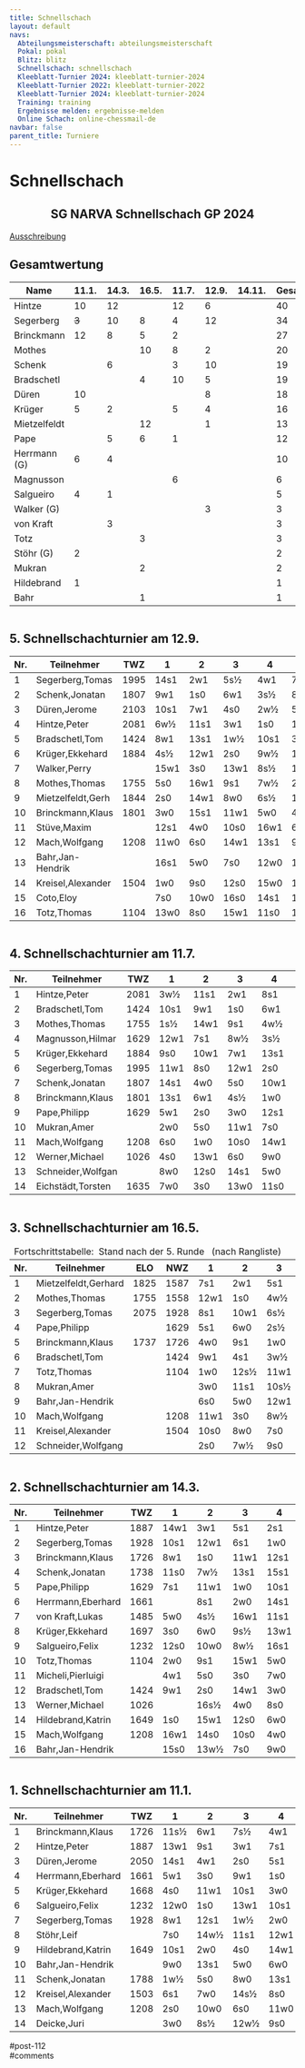 ```yaml
---
title: Schnellschach 
layout: default
navs:
  Abteilungsmeisterschaft: abteilungsmeisterschaft
  Pokal: pokal
  Blitz: blitz
  Schnellschach: schnellschach
  Kleeblatt-Turnier 2024: kleeblatt-turnier-2024
  Kleeblatt-Turnier 2022: kleeblatt-turnier-2022
  Kleeblatt-Turnier 2024: kleeblatt-turnier-2024
  Training: training
  Ergebnisse melden: ergebnisse-melden
  Online Schach: online-chessmail-de
navbar: false
parent_title: Turniere
---
```

<div class="post-112 page type-page status-publish hentry" id="post-112">
<h1 class="entry-title">Schnellschach</h1>
<div class="entry-content">
<div class="aligncenter">
<h2 class="heading2" style="text-align: center;">SG NARVA Schnellschach GP 2024</h2>
<p><a href="https://www.narva-schach.de/wordpress/wp-content/uploads/2023/12/Schnellschachmeisterschaft-2024.pdf">Ausschreibung</a></p>
</div>
<h2>Gesamtwertung</h2>
<table class="clean footable" style="width: 100%;">
<thead>
<tr>
<th style="padding-right: 10px; width: 20.9375%;">Name</th>
<th data-type="numeric" style="padding-right: 10px; width: 10.9375%;">11.1.</th>
<th data-type="numeric" style="padding-right: 10px; width: 10.9375%;">14.3.</th>
<th data-type="numeric" style="padding-right: 10px; width: 10.9375%;">16.5.</th>
<th data-type="numeric" style="padding-right: 10px; width: 10.9375%;">11.7.</th>
<th data-type="numeric" style="padding-right: 10px; width: 10.9375%;">12.9.</th>
<th data-type="numeric" style="padding-right: 10px; width: 10.3125%;">14.11.</th>
<th data-type="numeric" style="padding-right: 10px; width: 13.5938%;"><strong>Gesamt</strong></th>
</tr>
</thead>
<tbody>
<tr>
<td style="width: 20.9375%;">Hintze</td>
<td style="width: 10.9375%;">10</td>
<td style="width: 10.9375%;">12</td>
<td style="width: 10.9375%;"></td>
<td style="width: 10.9375%;">12</td>
<td style="width: 10.9375%;">6</td>
<td style="width: 10.3125%;"></td>
<td style="width: 13.5938%;">40</td>
</tr>
<tr>
<td style="width: 20.9375%;">Segerberg</td>
<td style="width: 10.9375%;"><s>3</s></td>
<td style="width: 10.9375%;">10</td>
<td style="width: 10.9375%;">8</td>
<td style="width: 10.9375%;">4</td>
<td style="width: 10.9375%;">12</td>
<td style="width: 10.3125%;"></td>
<td style="width: 13.5938%;">34</td>
</tr>
<tr>
<td style="width: 20.9375%;">Brinckmann</td>
<td style="width: 10.9375%;">12</td>
<td style="width: 10.9375%;">8</td>
<td style="width: 10.9375%;">5</td>
<td style="width: 10.9375%;">2</td>
<td style="width: 10.9375%;"></td>
<td style="width: 10.3125%;"></td>
<td style="width: 13.5938%;">27</td>
</tr>
<tr>
<td style="width: 20.9375%;">Mothes</td>
<td style="width: 10.9375%;"></td>
<td style="width: 10.9375%;"></td>
<td style="width: 10.9375%;">10</td>
<td style="width: 10.9375%;">8</td>
<td style="width: 10.9375%;">2</td>
<td style="width: 10.3125%;"></td>
<td style="width: 13.5938%;">20</td>
</tr>
<tr>
<td style="width: 20.9375%;">Schenk</td>
<td style="width: 10.9375%;"></td>
<td style="width: 10.9375%;">6</td>
<td style="width: 10.9375%;"></td>
<td style="width: 10.9375%;">3</td>
<td style="width: 10.9375%;">10</td>
<td style="width: 10.3125%;"></td>
<td style="width: 13.5938%;">19</td>
</tr>
<tr>
<td style="width: 20.9375%;">Bradschetl</td>
<td style="width: 10.9375%;"></td>
<td style="width: 10.9375%;"></td>
<td style="width: 10.9375%;">4</td>
<td style="width: 10.9375%;">10</td>
<td style="width: 10.9375%;">5</td>
<td style="width: 10.3125%;"></td>
<td style="width: 13.5938%;">19</td>
</tr>
<tr>
<td style="width: 20.9375%;">Düren</td>
<td style="width: 10.9375%;">10</td>
<td style="width: 10.9375%;"></td>
<td style="width: 10.9375%;"></td>
<td style="width: 10.9375%;"></td>
<td style="width: 10.9375%;">8</td>
<td style="width: 10.3125%;"></td>
<td style="width: 13.5938%;">18</td>
</tr>
<tr>
<td style="width: 20.9375%;">Krüger</td>
<td style="width: 10.9375%;">5</td>
<td style="width: 10.9375%;">2</td>
<td style="width: 10.9375%;"></td>
<td style="width: 10.9375%;">5</td>
<td style="width: 10.9375%;">4</td>
<td style="width: 10.3125%;"></td>
<td style="width: 13.5938%;">16</td>
</tr>
<tr>
<td style="width: 20.9375%;">Mietzelfeldt</td>
<td style="width: 10.9375%;"></td>
<td style="width: 10.9375%;"></td>
<td style="width: 10.9375%;">12</td>
<td style="width: 10.9375%;"></td>
<td style="width: 10.9375%;">1</td>
<td style="width: 10.3125%;"></td>
<td style="width: 13.5938%;">13</td>
</tr>
<tr>
<td style="width: 20.9375%;">Pape</td>
<td style="width: 10.9375%;"></td>
<td style="width: 10.9375%;">5</td>
<td style="width: 10.9375%;">6</td>
<td style="width: 10.9375%;">1</td>
<td style="width: 10.9375%;"></td>
<td style="width: 10.3125%;"></td>
<td style="width: 13.5938%;">12</td>
</tr>
<tr>
<td style="width: 20.9375%;">Herrmann (G)</td>
<td style="width: 10.9375%;">6</td>
<td style="width: 10.9375%;">4</td>
<td style="width: 10.9375%;"></td>
<td style="width: 10.9375%;"></td>
<td style="width: 10.9375%;"></td>
<td style="width: 10.3125%;"></td>
<td style="width: 13.5938%;">10</td>
</tr>
<tr>
<td style="width: 20.9375%;">Magnusson</td>
<td style="width: 10.9375%;"></td>
<td style="width: 10.9375%;"></td>
<td style="width: 10.9375%;"></td>
<td style="width: 10.9375%;">6</td>
<td style="width: 10.9375%;"></td>
<td style="width: 10.3125%;"></td>
<td style="width: 13.5938%;">6</td>
</tr>
<tr>
<td style="width: 20.9375%;">Salgueiro</td>
<td style="width: 10.9375%;">4</td>
<td style="width: 10.9375%;">1</td>
<td style="width: 10.9375%;"></td>
<td style="width: 10.9375%;"></td>
<td style="width: 10.9375%;"></td>
<td style="width: 10.3125%;"></td>
<td style="width: 13.5938%;">5</td>
</tr>
<tr>
<td style="width: 20.9375%;">Walker (G)</td>
<td style="width: 10.9375%;"></td>
<td style="width: 10.9375%;"></td>
<td style="width: 10.9375%;"></td>
<td style="width: 10.9375%;"></td>
<td style="width: 10.9375%;">3</td>
<td style="width: 10.3125%;"></td>
<td style="width: 13.5938%;">3</td>
</tr>
<tr>
<td style="width: 20.9375%;">von Kraft</td>
<td style="width: 10.9375%;"></td>
<td style="width: 10.9375%;">3</td>
<td style="width: 10.9375%;"></td>
<td style="width: 10.9375%;"></td>
<td style="width: 10.9375%;"></td>
<td style="width: 10.3125%;"></td>
<td style="width: 13.5938%;">3</td>
</tr>
<tr>
<td style="width: 20.9375%;">Totz</td>
<td style="width: 10.9375%;"></td>
<td style="width: 10.9375%;"></td>
<td style="width: 10.9375%;">3</td>
<td style="width: 10.9375%;"></td>
<td style="width: 10.9375%;"></td>
<td style="width: 10.3125%;"></td>
<td style="width: 13.5938%;">3</td>
</tr>
<tr>
<td style="width: 20.9375%;">Stöhr (G)</td>
<td style="width: 10.9375%;">2</td>
<td style="width: 10.9375%;"></td>
<td style="width: 10.9375%;"></td>
<td style="width: 10.9375%;"></td>
<td style="width: 10.9375%;"></td>
<td style="width: 10.3125%;"></td>
<td style="width: 13.5938%;">2</td>
</tr>
<tr>
<td style="width: 20.9375%;">Mukran</td>
<td style="width: 10.9375%;"></td>
<td style="width: 10.9375%;"></td>
<td style="width: 10.9375%;">2</td>
<td style="width: 10.9375%;"></td>
<td style="width: 10.9375%;"></td>
<td style="width: 10.3125%;"></td>
<td style="width: 13.5938%;">2</td>
</tr>
<tr>
<td style="width: 20.9375%;">Hildebrand</td>
<td style="width: 10.9375%;">1</td>
<td style="width: 10.9375%;"></td>
<td style="width: 10.9375%;"></td>
<td style="width: 10.9375%;"></td>
<td style="width: 10.9375%;"></td>
<td style="width: 10.3125%;"></td>
<td style="width: 13.5938%;">1</td>
</tr>
<tr>
<td style="width: 20.9375%;">Bahr</td>
<td style="width: 10.9375%;"></td>
<td style="width: 10.9375%;"></td>
<td style="width: 10.9375%;">1</td>
<td style="width: 10.9375%;"></td>
<td style="width: 10.9375%;"></td>
<td style="width: 10.3125%;"></td>
<td style="width: 13.5938%;">1</td>
</tr>
</tbody>
</table>
<div style="overflow: auto;">
<h2>5. Schnellschachturnier am 12.9.</h2>
<table class="clean swiss footable">
<thead>
<tr>
<th>Nr.</th>
<th>Teilnehmer</th>
<th>TWZ</th>
<th>1</th>
<th>2</th>
<th>3</th>
<th>4</th>
<th>5</th>
<th>Punkte</th>
<th>Buchh</th>
<th>SoBerg</th>
</tr>
</thead>
<tbody>
<tr>
<td>1</td>
<td>Segerberg,Tomas</td>
<td>1995</td>
<td>14s1</td>
<td>2w1</td>
<td>5s½</td>
<td>4w1</td>
<td>7s1</td>
<td>4.5</td>
<td>14.0</td>
<td>12.25</td>
</tr>
<tr>
<td>2</td>
<td>Schenk,Jonatan</td>
<td>1807</td>
<td>9w1</td>
<td>1s0</td>
<td>6w1</td>
<td>3s½</td>
<td>8w1</td>
<td>3.5</td>
<td>16.0</td>
<td>9.75</td>
</tr>
<tr>
<td>3</td>
<td>Düren,Jerome</td>
<td>2103</td>
<td>10s1</td>
<td>7w1</td>
<td>4s0</td>
<td>2w½</td>
<td>5s1</td>
<td>3.5</td>
<td>15.0</td>
<td>9.75</td>
</tr>
<tr>
<td>4</td>
<td>Hintze,Peter</td>
<td>2081</td>
<td>6w½</td>
<td>11s1</td>
<td>3w1</td>
<td>1s0</td>
<td>10w1</td>
<td>3.5</td>
<td>15.0</td>
<td>9.00</td>
</tr>
<tr>
<td>5</td>
<td>Bradschetl,Tom</td>
<td>1424</td>
<td>8w1</td>
<td>13s1</td>
<td>1w½</td>
<td>10s1</td>
<td>3w0</td>
<td>3.5</td>
<td>14.5</td>
<td>8.75</td>
</tr>
<tr>
<td>6</td>
<td>Krüger,Ekkehard</td>
<td>1884</td>
<td>4s½</td>
<td>12w1</td>
<td>2s0</td>
<td>9w½</td>
<td>11s1</td>
<td>3.0</td>
<td>13.5</td>
<td>7.00</td>
</tr>
<tr>
<td>7</td>
<td>Walker,Perry</td>
<td></td>
<td>15w1</td>
<td>3s0</td>
<td>13w1</td>
<td>8s½</td>
<td>1w0</td>
<td>2.5</td>
<td>13.5</td>
<td>4.25</td>
</tr>
<tr>
<td>8</td>
<td>Mothes,Thomas</td>
<td>1755</td>
<td>5s0</td>
<td>16w1</td>
<td>9s1</td>
<td>7w½</td>
<td>2s0</td>
<td>2.5</td>
<td>13.0</td>
<td>4.75</td>
</tr>
<tr>
<td>9</td>
<td>Mietzelfeldt,Gerh</td>
<td>1844</td>
<td>2s0</td>
<td>14w1</td>
<td>8w0</td>
<td>6s½</td>
<td>12s1</td>
<td>2.5</td>
<td>12.0</td>
<td>4.50</td>
</tr>
<tr>
<td>10</td>
<td>Brinckmann,Klaus</td>
<td>1801</td>
<td>3w0</td>
<td>15s1</td>
<td>11w1</td>
<td>5w0</td>
<td>4s0</td>
<td>2.0</td>
<td>13.5</td>
<td>3.00</td>
</tr>
<tr>
<td>11</td>
<td>Stüve,Maxim</td>
<td></td>
<td>12s1</td>
<td>4w0</td>
<td>10s0</td>
<td>16w1</td>
<td>6w0</td>
<td>2.0</td>
<td>11.5</td>
<td>3.00</td>
</tr>
<tr>
<td>12</td>
<td>Mach,Wolfgang</td>
<td>1208</td>
<td>11w0</td>
<td>6s0</td>
<td>14w1</td>
<td>13s1</td>
<td>9w0</td>
<td>2.0</td>
<td>10.5</td>
<td>3.00</td>
</tr>
<tr>
<td>13</td>
<td>Bahr,Jan-Hendrik</td>
<td></td>
<td>16s1</td>
<td>5w0</td>
<td>7s0</td>
<td>12w0</td>
<td>15s1</td>
<td>2.0</td>
<td>10.0</td>
<td>2.00</td>
</tr>
<tr>
<td>14</td>
<td>Kreisel,Alexander</td>
<td>1504</td>
<td>1w0</td>
<td>9s0</td>
<td>12s0</td>
<td>15w0</td>
<td>16s1</td>
<td>1.0</td>
<td>11.0</td>
<td>1.00</td>
</tr>
<tr>
<td>15</td>
<td>Coto,Eloy</td>
<td></td>
<td>7s0</td>
<td>10w0</td>
<td>16s0</td>
<td>14s1</td>
<td>13w0</td>
<td>1.0</td>
<td>8.5</td>
<td>1.00</td>
</tr>
<tr>
<td>16</td>
<td>Totz,Thomas</td>
<td>1104</td>
<td>13w0</td>
<td>8s0</td>
<td>15w1</td>
<td>11s0</td>
<td>14w0</td>
<td>1.0</td>
<td>8.5</td>
<td>1.00</td>
</tr>
</tbody>
</table>
</div>
<div style="overflow: auto;">
<h2>4. Schnellschachturnier am 11.7.</h2>
<table class="clean swiss footable">
<thead>
<tr>
<th>Nr.</th>
<th>Teilnehmer</th>
<th>TWZ</th>
<th>1</th>
<th>2</th>
<th>3</th>
<th>4</th>
<th>5</th>
<th>Punkte</th>
<th>Buchh</th>
<th>SoBerg</th>
</tr>
</thead>
<tbody>
<tr>
<td>1</td>
<td>Hintze,Peter</td>
<td>2081</td>
<td>3w½</td>
<td>11s1</td>
<td>2w1</td>
<td>8s1</td>
<td>4w1</td>
<td>4.5</td>
<td>15.0</td>
<td>13.00</td>
</tr>
<tr>
<td>2</td>
<td>Bradschetl,Tom</td>
<td>1424</td>
<td>10s1</td>
<td>9w1</td>
<td>1s0</td>
<td>6w1</td>
<td>5s1</td>
<td>4.0</td>
<td>14.5</td>
<td>10.00</td>
</tr>
<tr>
<td>3</td>
<td>Mothes,Thomas</td>
<td>1755</td>
<td>1s½</td>
<td>14w1</td>
<td>9s1</td>
<td>4w½</td>
<td>8s1</td>
<td>4.0</td>
<td>12.0</td>
<td>8.25</td>
</tr>
<tr>
<td>4</td>
<td>Magnusson,Hilmar</td>
<td>1629</td>
<td>12w1</td>
<td>7s1</td>
<td>8w½</td>
<td>3s½</td>
<td>1s0</td>
<td>3.0</td>
<td>15.5</td>
<td>7.75</td>
</tr>
<tr>
<td>5</td>
<td>Krüger,Ekkehard</td>
<td>1884</td>
<td>9s0</td>
<td>10w1</td>
<td>7w1</td>
<td>13s1</td>
<td>2w0</td>
<td>3.0</td>
<td>12.0</td>
<td>6.00</td>
</tr>
<tr>
<td>6</td>
<td>Segerberg,Tomas</td>
<td>1995</td>
<td>11w1</td>
<td>8s0</td>
<td>12w1</td>
<td>2s0</td>
<td>13w1</td>
<td>3.0</td>
<td>10.5</td>
<td>4.00</td>
</tr>
<tr>
<td>7</td>
<td>Schenk,Jonatan</td>
<td>1807</td>
<td>14s1</td>
<td>4w0</td>
<td>5s0</td>
<td>10w1</td>
<td>9s1</td>
<td>3.0</td>
<td>10.0</td>
<td>4.00</td>
</tr>
<tr>
<td>8</td>
<td>Brinckmann,Klaus</td>
<td>1801</td>
<td>13s1</td>
<td>6w1</td>
<td>4s½</td>
<td>1w0</td>
<td>3w0</td>
<td>2.5</td>
<td>15.5</td>
<td>5.50</td>
</tr>
<tr>
<td>9</td>
<td>Pape,Philipp</td>
<td>1629</td>
<td>5w1</td>
<td>2s0</td>
<td>3w0</td>
<td>12s1</td>
<td>7w0</td>
<td>2.0</td>
<td>15.5</td>
<td>4.50</td>
</tr>
<tr>
<td>10</td>
<td>Mukran,Amer</td>
<td></td>
<td>2w0</td>
<td>5s0</td>
<td>11w1</td>
<td>7s0</td>
<td>14w1</td>
<td>2.0</td>
<td>11.5</td>
<td>1.50</td>
</tr>
<tr>
<td>11</td>
<td>Mach,Wolfgang</td>
<td>1208</td>
<td>6s0</td>
<td>1w0</td>
<td>10s0</td>
<td>14w1</td>
<td>12s½</td>
<td>1.5</td>
<td>11.0</td>
<td>0.75</td>
</tr>
<tr>
<td>12</td>
<td>Werner,Michael</td>
<td>1026</td>
<td>4s0</td>
<td>13w1</td>
<td>6s0</td>
<td>9w0</td>
<td>11w½</td>
<td>1.5</td>
<td>10.5</td>
<td>1.75</td>
</tr>
<tr>
<td>13</td>
<td>Schneider,Wolfgan</td>
<td></td>
<td>8w0</td>
<td>12s0</td>
<td>14s1</td>
<td>5w0</td>
<td>6s0</td>
<td>1.0</td>
<td>10.0</td>
<td>0.00</td>
</tr>
<tr>
<td>14</td>
<td>Eichstädt,Torsten</td>
<td>1635</td>
<td>7w0</td>
<td>3s0</td>
<td>13w0</td>
<td>11s0</td>
<td>10s0</td>
<td>0.0</td>
<td>11.5</td>
<td>0.00</td>
</tr>
</tbody>
</table>
</div>
<div style="overflow: auto;">
<h2>3. Schnellschachturnier am 16.5.</h2>
<table class="clean swiss footable">
<thead>
<tr>
<td colspan="12">Fortschrittstabelle:  Stand nach der 5. Runde   (nach Rangliste)</td>
</tr>
<tr>
<th>Nr.</th>
<th>Teilnehmer</th>
<th>ELO</th>
<th>NWZ</th>
<th>1</th>
<th>2</th>
<th>3</th>
<th>4</th>
<th>5</th>
<th>Punkte</th>
<th>Buchh</th>
<th>SoBerg</th>
</tr>
</thead>
<tbody>
<tr>
<td>1</td>
<td>Mietzelfeldt,Gerhard</td>
<td>1825</td>
<td>1587</td>
<td>7s1</td>
<td>2w1</td>
<td>5s1</td>
<td>6w1</td>
<td>3s1</td>
<td>5.0</td>
<td>14.5</td>
<td>14.50</td>
</tr>
<tr>
<td>2</td>
<td>Mothes,Thomas</td>
<td>1755</td>
<td>1558</td>
<td>12w1</td>
<td>1s0</td>
<td>4w½</td>
<td>8s1</td>
<td>6s1</td>
<td>3.5</td>
<td>13.5</td>
<td>6.75</td>
</tr>
<tr>
<td>3</td>
<td>Segerberg,Tomas</td>
<td>2075</td>
<td>1928</td>
<td>8s1</td>
<td>10w1</td>
<td>6s½</td>
<td>7w1</td>
<td>1w0</td>
<td>3.5</td>
<td>13.0</td>
<td>6.75</td>
</tr>
<tr>
<td>4</td>
<td>Pape,Philipp</td>
<td></td>
<td>1629</td>
<td>5s1</td>
<td>6w0</td>
<td>2s½</td>
<td>10w1</td>
<td>9s1</td>
<td>3.5</td>
<td>12.5</td>
<td>8.25</td>
</tr>
<tr>
<td>5</td>
<td>Brinckmann,Klaus</td>
<td>1737</td>
<td>1726</td>
<td>4w0</td>
<td>9s1</td>
<td>1w0</td>
<td>12s1</td>
<td>10w1</td>
<td>3.0</td>
<td>12.5</td>
<td>4.00</td>
</tr>
<tr>
<td>6</td>
<td>Bradschetl,Tom</td>
<td></td>
<td>1424</td>
<td>9w1</td>
<td>4s1</td>
<td>3w½</td>
<td>1s0</td>
<td>2w0</td>
<td>2.5</td>
<td>17.5</td>
<td>7.25</td>
</tr>
<tr>
<td>7</td>
<td>Totz,Thomas</td>
<td></td>
<td>1104</td>
<td>1w0</td>
<td>12s½</td>
<td>11w1</td>
<td>3s0</td>
<td>8w½</td>
<td>2.0</td>
<td>12.0</td>
<td>2.25</td>
</tr>
<tr>
<td>8</td>
<td>Mukran,Amer</td>
<td></td>
<td></td>
<td>3w0</td>
<td>11s1</td>
<td>10s½</td>
<td>2w0</td>
<td>7s½</td>
<td>2.0</td>
<td>11.5</td>
<td>2.75</td>
</tr>
<tr>
<td>9</td>
<td>Bahr,Jan-Hendrik</td>
<td></td>
<td></td>
<td>6s0</td>
<td>5w0</td>
<td>12w1</td>
<td>11s1</td>
<td>4w0</td>
<td>2.0</td>
<td>10.5</td>
<td>1.50</td>
</tr>
<tr>
<td>10</td>
<td>Mach,Wolfgang</td>
<td></td>
<td>1208</td>
<td>11w1</td>
<td>3s0</td>
<td>8w½</td>
<td>4s0</td>
<td>5s0</td>
<td>1.5</td>
<td>13.0</td>
<td>2.00</td>
</tr>
<tr>
<td>11</td>
<td>Kreisel,Alexander</td>
<td></td>
<td>1504</td>
<td>10s0</td>
<td>8w0</td>
<td>7s0</td>
<td>9w0</td>
<td>12w1</td>
<td>1.0</td>
<td>8.0</td>
<td>0.50</td>
</tr>
<tr>
<td>12</td>
<td>Schneider,Wolfgang</td>
<td></td>
<td></td>
<td>2s0</td>
<td>7w½</td>
<td>9s0</td>
<td>5w0</td>
<td>11s0</td>
<td>0.5</td>
<td>11.5</td>
<td>1.00</td>
</tr>
</tbody>
</table>
</div>
<div style="overflow: auto;">
<h2>2. Schnellschachturnier am 14.3.</h2>
<table class="clean swiss footable">
<thead>
<tr>
<th>Nr.</th>
<th>Teilnehmer</th>
<th>TWZ</th>
<th>1</th>
<th>2</th>
<th>3</th>
<th>4</th>
<th>5</th>
<th>Punkte</th>
<th>Buchh</th>
<th>SoBerg</th>
</tr>
</thead>
<tbody>
<tr>
<td>1</td>
<td>Hintze,Peter</td>
<td>1887</td>
<td>14w1</td>
<td>3w1</td>
<td>5s1</td>
<td>2s1</td>
<td>7w1</td>
<td>5.0</td>
<td>13.5</td>
<td>13.50</td>
</tr>
<tr>
<td>2</td>
<td>Segerberg,Tomas</td>
<td>1928</td>
<td>10s1</td>
<td>12w1</td>
<td>6s1</td>
<td>1w0</td>
<td>3s½</td>
<td>3.5</td>
<td>16.0</td>
<td>9.25</td>
</tr>
<tr>
<td>3</td>
<td>Brinckmann,Klaus</td>
<td>1726</td>
<td>8w1</td>
<td>1s0</td>
<td>11w1</td>
<td>12s1</td>
<td>2w½</td>
<td>3.5</td>
<td>15.0</td>
<td>8.25</td>
</tr>
<tr>
<td>4</td>
<td>Schenk,Jonatan</td>
<td>1738</td>
<td>11s0</td>
<td>7w½</td>
<td>13s1</td>
<td>15s1</td>
<td>5w1</td>
<td>3.5</td>
<td>10.5</td>
<td>7.25</td>
</tr>
<tr>
<td>5</td>
<td>Pape,Philipp</td>
<td>1629</td>
<td>7s1</td>
<td>11w1</td>
<td>1w0</td>
<td>10s1</td>
<td>4s0</td>
<td>3.0</td>
<td>15.0</td>
<td>6.50</td>
</tr>
<tr>
<td>6</td>
<td>Herrmann,Eberhard</td>
<td>1661</td>
<td></td>
<td>8s1</td>
<td>2w0</td>
<td>14s1</td>
<td>10w1</td>
<td>3.0</td>
<td>12.0</td>
<td>5.50</td>
</tr>
<tr>
<td>7</td>
<td>von Kraft,Lukas</td>
<td>1485</td>
<td>5w0</td>
<td>4s½</td>
<td>16w1</td>
<td>11s1</td>
<td>1s0</td>
<td>2.5</td>
<td>14.0</td>
<td>4.25</td>
</tr>
<tr>
<td>8</td>
<td>Krüger,Ekkehard</td>
<td>1697</td>
<td>3s0</td>
<td>6w0</td>
<td>9s½</td>
<td>13w1</td>
<td>12w1</td>
<td>2.5</td>
<td>13.5</td>
<td>5.25</td>
</tr>
<tr>
<td>9</td>
<td>Salgueiro,Felix</td>
<td>1232</td>
<td>12s0</td>
<td>10w0</td>
<td>8w½</td>
<td>16s1</td>
<td>14w1</td>
<td>2.5</td>
<td>8.0</td>
<td>2.75</td>
</tr>
<tr>
<td>10</td>
<td>Totz,Thomas</td>
<td>1104</td>
<td>2w0</td>
<td>9s1</td>
<td>15w1</td>
<td>5w0</td>
<td>6s0</td>
<td>2.0</td>
<td>13.5</td>
<td>3.50</td>
</tr>
<tr>
<td>11</td>
<td>Micheli,Pierluigi</td>
<td></td>
<td>4w1</td>
<td>5s0</td>
<td>3s0</td>
<td>7w0</td>
<td>16w1</td>
<td>2.0</td>
<td>13.0</td>
<td>4.00</td>
</tr>
<tr>
<td>12</td>
<td>Bradschetl,Tom</td>
<td>1424</td>
<td>9w1</td>
<td>2s0</td>
<td>14w1</td>
<td>3w0</td>
<td>8s0</td>
<td>2.0</td>
<td>13.0</td>
<td>3.50</td>
</tr>
<tr>
<td>13</td>
<td>Werner,Michael</td>
<td>1026</td>
<td></td>
<td>16s½</td>
<td>4w0</td>
<td>8s0</td>
<td>15w1</td>
<td>1.5</td>
<td>10.5</td>
<td>1.25</td>
</tr>
<tr>
<td>14</td>
<td>Hildebrand,Katrin</td>
<td>1649</td>
<td>1s0</td>
<td>15w1</td>
<td>12s0</td>
<td>6w0</td>
<td>9s0</td>
<td>1.0</td>
<td>14.0</td>
<td>1.00</td>
</tr>
<tr>
<td>15</td>
<td>Mach,Wolfgang</td>
<td>1208</td>
<td>16w1</td>
<td>14s0</td>
<td>10s0</td>
<td>4w0</td>
<td>13s0</td>
<td>1.0</td>
<td>9.0</td>
<td>0.50</td>
</tr>
<tr>
<td>16</td>
<td>Bahr,Jan-Hendrik</td>
<td></td>
<td>15s0</td>
<td>13w½</td>
<td>7s0</td>
<td>9w0</td>
<td>11s0</td>
<td>0.5</td>
<td>10.0</td>
<td>1.00</td>
</tr>
</tbody>
</table>
</div>
<div style="overflow: auto;">
<h2>1. Schnellschachturnier am 11.1.</h2>
<table class="clean swiss footable">
<thead>
<tr>
<th>Nr.</th>
<th>Teilnehmer</th>
<th>TWZ</th>
<th>1</th>
<th>2</th>
<th>3</th>
<th>4</th>
<th>5</th>
<th>Punkte</th>
<th>Buchh</th>
<th>SoBerg</th>
</tr>
</thead>
<tbody>
<tr>
<td>1</td>
<td>Brinckmann,Klaus</td>
<td>1726</td>
<td>11s½</td>
<td>6w1</td>
<td>7s½</td>
<td>4w1</td>
<td>2s1</td>
<td>4.0</td>
<td>14.0</td>
<td>12.00</td>
</tr>
<tr>
<td>2</td>
<td>Hintze,Peter</td>
<td>1887</td>
<td>13w1</td>
<td>9s1</td>
<td>3w1</td>
<td>7s1</td>
<td>1w0</td>
<td>4.0</td>
<td>13.5</td>
<td>9.50</td>
</tr>
<tr>
<td>3</td>
<td>Düren,Jerome</td>
<td>2050</td>
<td>14s1</td>
<td>4w1</td>
<td>2s0</td>
<td>5s1</td>
<td>8w1</td>
<td>4.0</td>
<td>13.5</td>
<td>9.50</td>
</tr>
<tr>
<td>4</td>
<td>Herrmann,Eberhard</td>
<td>1661</td>
<td>5w1</td>
<td>3s0</td>
<td>9w1</td>
<td>1s0</td>
<td>7w1</td>
<td>3.0</td>
<td>15.5</td>
<td>7.50</td>
</tr>
<tr>
<td>5</td>
<td>Krüger,Ekkehard</td>
<td>1668</td>
<td>4s0</td>
<td>11w1</td>
<td>10s1</td>
<td>3w0</td>
<td>12s1</td>
<td>3.0</td>
<td>12.0</td>
<td>5.00</td>
</tr>
<tr>
<td>6</td>
<td>Salgueiro,Felix</td>
<td>1232</td>
<td>12w0</td>
<td>1s0</td>
<td>13w1</td>
<td>10s1</td>
<td>9w1</td>
<td>3.0</td>
<td>10.5</td>
<td>5.00</td>
</tr>
<tr>
<td>7</td>
<td>Segerberg,Tomas</td>
<td>1928</td>
<td>8w1</td>
<td>12s1</td>
<td>1w½</td>
<td>2w0</td>
<td>4s0</td>
<td>2.5</td>
<td>15.0</td>
<td>6.00</td>
</tr>
<tr>
<td>8</td>
<td>Stöhr,Leif</td>
<td></td>
<td>7s0</td>
<td>14w½</td>
<td>11s1</td>
<td>12w1</td>
<td>3s0</td>
<td>2.5</td>
<td>10.5</td>
<td>3.50</td>
</tr>
<tr>
<td>9</td>
<td>Hildebrand,Katrin</td>
<td>1649</td>
<td>10s1</td>
<td>2w0</td>
<td>4s0</td>
<td>14w1</td>
<td>6s0</td>
<td>2.0</td>
<td>13.0</td>
<td>3.00</td>
</tr>
<tr>
<td>10</td>
<td>Bahr,Jan-Hendrik</td>
<td></td>
<td>9w0</td>
<td>13s1</td>
<td>5w0</td>
<td>6w0</td>
<td>11s1</td>
<td>2.0</td>
<td>10.5</td>
<td>2.50</td>
</tr>
<tr>
<td>11</td>
<td>Schenk,Jonatan</td>
<td>1788</td>
<td>1w½</td>
<td>5s0</td>
<td>8w0</td>
<td>13s1</td>
<td>10w0</td>
<td>1.5</td>
<td>12.5</td>
<td>3.00</td>
</tr>
<tr>
<td>12</td>
<td>Kreisel,Alexander</td>
<td>1503</td>
<td>6s1</td>
<td>7w0</td>
<td>14s½</td>
<td>8s0</td>
<td>5w0</td>
<td>1.5</td>
<td>12.0</td>
<td>3.50</td>
</tr>
<tr>
<td>13</td>
<td>Mach,Wolfgang</td>
<td>1208</td>
<td>2s0</td>
<td>10w0</td>
<td>6s0</td>
<td>11w0</td>
<td>14s1</td>
<td>1.0</td>
<td>11.5</td>
<td>1.00</td>
</tr>
<tr>
<td>14</td>
<td>Deicke,Juri</td>
<td></td>
<td>3w0</td>
<td>8s½</td>
<td>12w½</td>
<td>9s0</td>
<td>13w0</td>
<td>1.0</td>
<td>11.0</td>
<td>2.00</td>
</tr>
</tbody>
</table>
</div>
</div><!-- .entry-content -->
</div> #post-112 
<div id="comments">
</div> #comments 
